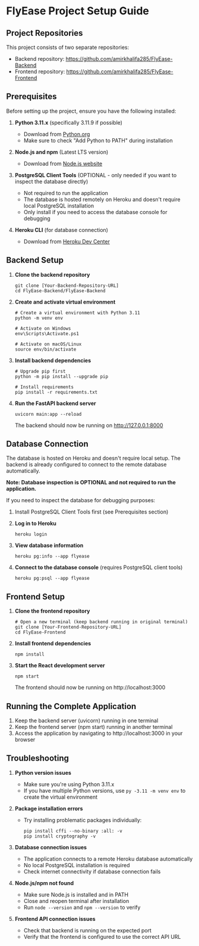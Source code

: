 # FlyEase Project Setup Guide

## Project Repositories

This project consists of two separate repositories:
- Backend repository: https://github.com/amirkhalifa285/FlyEase-Backend
- Frontend repository: https://github.com/amirkhalifa285/FlyEase-Frontend

## Prerequisites

Before setting up the project, ensure you have the following installed:

1. **Python 3.11.x** (specifically 3.11.9 if possible)
   - Download from [Python.org](https://www.python.org/downloads/release/python-3119/)
   - Make sure to check "Add Python to PATH" during installation

2. **Node.js and npm** (Latest LTS version)
   - Download from [Node.js website](https://nodejs.org/)

3. **PostgreSQL Client Tools** (OPTIONAL - only needed if you want to inspect the database directly)
   - Not required to run the application
   - The database is hosted remotely on Heroku and doesn't require local PostgreSQL installation
   - Only install if you need to access the database console for debugging

4. **Heroku CLI** (for database connection)
   - Download from [Heroku Dev Center](https://devcenter.heroku.com/articles/heroku-cli)

## Backend Setup

1. **Clone the backend repository**
   ```
   git clone [Your-Backend-Repository-URL]
   cd FlyEase-Backend/FlyEase-Backend
   ```

2. **Create and activate virtual environment**
   ```
   # Create a virtual environment with Python 3.11
   python -m venv env
   
   # Activate on Windows
   env\Scripts\Activate.ps1
   
   # Activate on macOS/Linux
   source env/bin/activate
   ```

3. **Install backend dependencies**
   ```
   # Upgrade pip first
   python -m pip install --upgrade pip
   
   # Install requirements
   pip install -r requirements.txt
   ```

4. **Run the FastAPI backend server**
   ```
   uvicorn main:app --reload
   ```
   The backend should now be running on http://127.0.0.1:8000

## Database Connection

The database is hosted on Heroku and doesn't require local setup. The backend is already configured to connect to the remote database automatically.

**Note: Database inspection is OPTIONAL and not required to run the application.**

If you need to inspect the database for debugging purposes:

1. Install PostgreSQL Client Tools first (see Prerequisites section)

2. **Log in to Heroku**
   ```
   heroku login
   ```

3. **View database information**
   ```
   heroku pg:info --app flyease
   ```

4. **Connect to the database console** (requires PostgreSQL client tools)
   ```
   heroku pg:psql --app flyease
   ```

## Frontend Setup

1. **Clone the frontend repository**
   ```
   # Open a new terminal (keep backend running in original terminal)
   git clone [Your-Frontend-Repository-URL]
   cd FlyEase-Frontend
   ```

2. **Install frontend dependencies**
   ```
   npm install
   ```

3. **Start the React development server**
   ```
   npm start
   ```
   The frontend should now be running on http://localhost:3000

## Running the Complete Application

1. Keep the backend server (uvicorn) running in one terminal
2. Keep the frontend server (npm start) running in another terminal
3. Access the application by navigating to http://localhost:3000 in your browser

## Troubleshooting

1. **Python version issues**
   - Make sure you're using Python 3.11.x
   - If you have multiple Python versions, use `py -3.11 -m venv env` to create the virtual environment

2. **Package installation errors**
   - Try installing problematic packages individually:
     ```
     pip install cffi --no-binary :all: -v
     pip install cryptography -v
     ```

3. **Database connection issues**
   - The application connects to a remote Heroku database automatically
   - No local PostgreSQL installation is required
   - Check internet connectivity if database connection fails

4. **Node.js/npm not found**
   - Make sure Node.js is installed and in PATH
   - Close and reopen terminal after installation
   - Run `node --version` and `npm --version` to verify

5. **Frontend API connection issues**
   - Check that backend is running on the expected port
   - Verify that the frontend is configured to use the correct API URL

